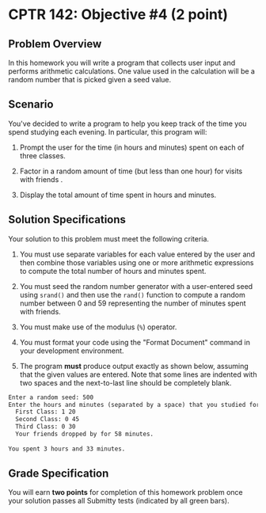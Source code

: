 # CPTR 142: Objective #4 (2 point)

## Problem Overview

In this homework you will write a program that collects user input and performs arithmetic calculations.
One value used in the calculation will be a random number that is picked given a seed value.

## Scenario

You've decided to write a program to help you keep track of the time you spend studying each evening.
In particular, this program will:

1. Prompt the user for the time (in hours and minutes) spent on each of three classes.

1. Factor in a random amount of time (but less than one hour) for visits with friends .

1. Display the total amount of time spent in hours and minutes.

## Solution Specifications

Your solution to this problem must meet the following criteria.

1. You must use separate variables for each value entered by the user and then combine those variables using one or more arithmetic expressions to compute the total number of hours and minutes spent.

1. You must seed the random number generator with a user-entered seed using `srand()` and then use the `rand()` function to compute a random number between 0 and 59 representing the number of minutes spent with friends.

1. You must make use of the modulus (`%`) operator.

1. You must format your code using the "Format Document" command in your development environment.

1. The program **must** produce output exactly as shown below, assuming that the given values are entered.  Note that some lines are indented with two spaces and the next-to-last line should be completely blank.

```html
Enter a random seed: 500
Enter the hours and minutes (separated by a space) that you studied for each class:
  First Class: 1 20
  Second Class: 0 45
  Third Class: 0 30
  Your friends dropped by for 58 minutes.
  
You spent 3 hours and 33 minutes.
```

## Grade Specification

You will earn **two points** for completion of this homework problem once your solution passes all Submitty tests (indicated by all green bars).
